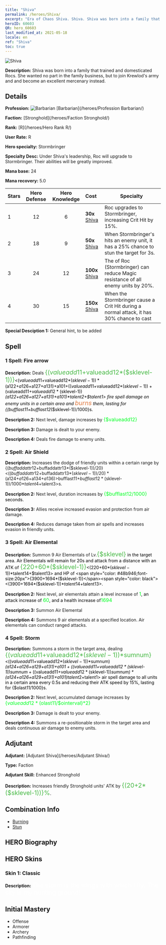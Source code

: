 ```yaml
---
title: "Shiva"
permalink: /heroes/Shiva/
excerpt: "Era of Chaos Shiva. Shiva. Shiva was born into a family that trained and domesticated Rocs. She wanted no part in the family business, but to join Krewlod's army and and become an excellent mercenary instead."
heroID: 60603
QR: hero_60603
last_modified_at: 2021-05-18
locale: en
ref: "Shiva"
toc: true
---
```

  ![Shiva](/images/h/h_Shiwa.jpg)

 **Description:** Shiva was born into a family that trained and domesticated Rocs. She wanted no part in the family business, but to join Krewlod's army and and become an excellent mercenary instead.
## Details
 **Profession:** ![Barbarian](/images/h/h_prof_7.png)  [Barbarian](/heroes/Profession Barbarian/)

 **Faction:** [Stronghold](/heroes/Faction Stronghold/)

 **Rank:** [R](/heroes/Hero Rank R/)

 **User Rate:** R

 **Hero specialty:** Stormbringer

 **Specialty Desc:** Under Shiva's leadership, Roc will upgrade to Stormbringer. Their abilities will be greatly improved.

 **Mana base:** 24

 **Mana recovery:** 5.0


  | Stars | Hero Defense | Hero Knowledge | Cost |     Specialty     |
  |---------|:---------------:|:---------------:|:--|--------------------|
  |    1    | 12 | 6 | **30x** [Shiva](/Items/her_376/) | Roc upgrades to Stormbringer, increasing Crit Hit by 15%. |
  |    2    | 18 | 9 | **50x** [Shiva](/Items/her_376/) | When Stormbringer's <Thunder> hits an enemy unit, it has a 25% chance to stun the target for 3s. |
  |    3    | 24 | 12 | **100x** [Shiva](/Items/her_376/) | The <Hurricane Barrier> of Roc (Stormbringer) can reduce Magic resistance of all enemy units by 20%. |
  |    4    | 30 | 15 | **150x** [Shiva](/Items/her_376/) | When the Stormbringer cause a Crit Hit during a normal attack,  it has 30% chance to cast <Thunder> |

 **Special Desciption 1:** General hint, to be added

## Spell
### 1 Spell: Fire arrow
 **Description:** Deals <span style="color: #48b946;font-size:20px">{($valueadd11+$valueadd12*($sklevel-1))}</span><span style="color: black"><($valueadd11+$valueadd12*($sklevel-1))*($a122+$a126+$a127+$a131)+$a101+(($valueadd11+$valueadd12*($sklevel-1))+($valueadd11+$valueadd12*($sklevel-1))*($a122+$a126+$a127+$a131)+$a101)*$talent2+$talent1> fire spell damage on enemy units in a certain area and <span style="color: #e07c44;font-size:20px">burns</span><span style="color: black"> them, lasting for {($bufflast11+$bufflast12*($sklevel-1))/1000}s.

 **Description 2:** Next level, damage increases by <span style="color: #00ff22;font-size:16px">{$valueadd12}</span><span style="color: black">

 **Description 3:** Damage is dealt to your enemy.

 **Description 4:** Deals fire damage to enemy units.

### 2 Spell: Air Shield
 **Description:** Increases the dodge of friendly units within a certain range by {($buffaddattr12+$buffaddattr13*($sklevel-1))/20}<(($buffaddattr12+$buffaddattr13*($sklevel-1))/20)*($a124+$a126+$a134+$a136)>% and grants them immunity to air spell damage, lasting for <span style="color: #48b946;font-size:20px">{($bufflast11+$bufflast12*($sklevel-1))/1000}</span><span style="color: black"><($bufflast11+$bufflast12*($sklevel-1))/1000*$talent4+$talent3>s.

 **Description 2:** Next level, duration increases by <span style="color: #00ff22;font-size:16px">{$bufflast12/1000}</span><span style="color: black"> seconds.

 **Description 3:** Allies receive increased evasion and protection from air damage.

 **Description 4:** Reduces damage taken from air spells and increases evasion in friendly units.

### 3 Spell: Air Elemental
 **Description:** Summon 9 Air Elementals of Lv.<span style="color: #48b946;font-size:20px">{$sklevel}</span><span style="color: black"> in the target area. Air Elementals will remain for 20s and attack from a distance with an ATK of <span style="color: #48b946;font-size:20px">{220+60*($sklevel-1)}</span><span style="color: black"><(220+60*($sklevel-1))*$talent14+$talent13> and HP of <span style="color: #48b946;font-size:20px">{3900+1694*($sklevel-1)}</span><span style="color: black"><(3900+1694*($sklevel-1))*$talent14+$talent13>.

 **Description 2:** Next level, air elementals attain a level increase of <span style="color: #00ff22;font-size:16px">1</span><span style="color: black">, an attack increase of <span style="color: #00ff22;font-size:16px">60</span><span style="color: black">, and a health increase of<span style="color: #00ff22;font-size:16px">1694</span><span style="color: black">

 **Description 3:** Summon Air Elemental

 **Description 4:** Summons 9 air elementals at a specified location. Air elementals can conduct ranged attacks.

### 4 Spell: Storm
 **Description:** Summons a storm in the target area, dealing <span style="color: #48b946;font-size:20px">{($valueadd11+$valueadd12*($sklevel-1))*$sumnum}</span><span style="color: black"><(($valueadd11+$valueadd12*($sklevel-1))*$sumnum)*($a124+$a126+$a129+$a131)+$a101+(($valueadd11+$valueadd12*($sklevel-1))*$sumnum+(($valueadd11+$valueadd12*($sklevel-1))*$sumnum)*($a124+$a126+$a129+$a131)+$a101)*$talent2+$talent1> air spell damage to all units in a certain area every 0.5s and reducing their ATK speed by 15%, lasting for {$olast11/1000}s.

 **Description 2:** Next level, accumulated damage increases by <span style="color: #00ff22;font-size:16px">{$valueadd12*($olast11/$ointerval)*2}</span><span style="color: black">

 **Description 3:** Damage is dealt to your enemy.

 **Description 4:** Summons a re-positionable storm in the target area and deals continuous air damage to enemy units.


## Adjutant

 **Adjutant:**  [Adjutant Shiva](/heroes/Adjutant Shiva/) 

 **Type:**  Faction 

 **Adjutant Skill:**  Enhanced Stronghold 

 **Description:** Increases friendly Stronghold units' ATK by <span style="color: #48b946;font-size:20px">{(20+2*($sklevel-1))}%</span><span style="color: black">.

## Combination Info

* [Burning](/combination/Burning/) 
* [Stun](/combination/Stun/) 

## HERO Biography

## HERO Skins
### Skin 1: **Classic**

 **Description:** <span style="color: #ffffff;font-size:20px">The storm is the wings with which I fly. The sky is my hunting ground! </span>



## Initial Mastery
   - Offense
   - Armorer
   - Archery
   - Pathfinding
